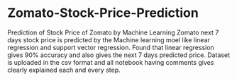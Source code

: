 # Zomato-Stock-Price-Prediction
Prediction of Stock Price of Zomato by Machine Learning
Zomato next 7 days stock price is predicted by the Machine learning moel like linear regression and support vector regression.
Found that linear regression gives 90% accuracy and also gives the next 7 days predicted price.
Dataset is uploaded in the csv format and all notebook having comments gives clearly explained each and every step.
